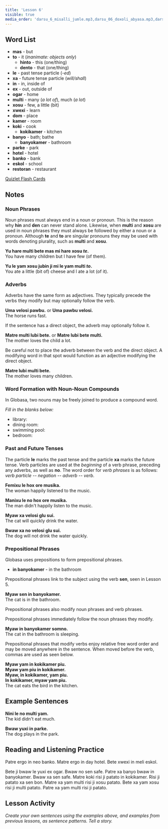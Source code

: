 ```yaml
---
title: 'Lesson 6'
visible: true
media_order: 'darsu_6_misalli_jumle.mp3,darsu_06_doxoli_abyasa.mp3,darsu_06_lexilista.mp3'
---
```


## Word List

* **mas** - but
* **to** - it (_inanimate: objects only_)
	* **hinto** - this (one/thing)
	* **dento** - that (one/thing)
* **le** - past tense particle (_-ed_)
* **xa** - future tense particle (_will/shall_)
* **in** - in, inside of
* **ex** - out, outside of
* **ogar** - home
* **multi** - many (_a lot of_), much (_a lot_)
* **xosu** - few, a little (bit)
* **xwexi** - learn
* **dom** - place
* **kamer** - room
* **koki** - cook
	* **kokikamer** - kitchen
* **banyo** - bath; bathe
	* **banyokamer** - bathroom
* **parke** - park
* **hotel** - hotel
* **banko** - bank
* **eskol** - school
* **restoran** - restaurant

[Quizlet Flash Cards](https://quizlet.com/556034531/globasa-101-lesson-6-flash-cards/)
 
## Notes

### Noun Phrases 

Noun phrases must always end in a noun or pronoun. This is the reason why **hin** and **den** can never stand alone. Likewise, when **multi** and **xosu** are used in noun phrases they must always be followed by either a noun or a pronoun. Although **te** and **to** are singular pronouns they may be used with words denoting plurality, such as **multi** and **xosu**. 

**Yu hare multi bete mas mi hare xosu _te_.**  
You have many children but I have few (of them). 

**Yu le yam xosu jubin ji mi le yam multi _to_.**  
You ate a little (bit of) cheese and I ate a lot (of it). 

### Adverbs

Adverbs have the same form as adjectives. They typically precede the verbs they modify but may optionally follow the verb.

**Uma velosi pawbu.** or **Uma pawbu velosi.**  
The horse runs fast.

If the sentence has a direct object, the adverb may optionally follow it.

**Matre multi lubi bete.** or **Matre lubi bete multi.**  
The mother loves the child a lot.

Be careful not to place the adverb between the verb and the direct object. A modifying word in that spot would function as an adjective modifying the direct object.

**Matre lubi multi bete.**  
The mother loves many children.

### Word Formation with Noun-Noun Compounds

In Globasa, two nouns may be freely joined to produce a compound word. 

_Fill in the blanks below:_

* library:
* dining room:
* swimming pool:
* bedroom:

### Past and Future Tenses

The particle **le** marks the past tense and the particle **xa** marks the future tense. Verb particles are used at the _beginning_ of a verb phrase, preceding any adverbs, as well as **no**. The word order for _verb phrases_ is as follows: _verb particle -- negation -- adverb -- verb_. 

**Femixu le hox ore musika.**    
The woman happily listened to the music. 

**Manixu le no hox ore musika.**    
The man didn't happily listen to the music.

**Myaw xa velosi glu sui.**    
The cat will quickly drink the water.

**Bwaw xa no velosi glu sui.**    
The dog will not drink the water quickly.

### Prepositional Phrases

Globasa uses prepositions to form prepositional phrases.

* **in banyokamer** - in the bathroom

Prepositional phrases link to the subject using the verb **sen**, seen in Lesson 5.  

**Myaw sen in banyokamer.**  
The cat is in the bathroom.

Prepositional phrases also modify noun phrases and verb phrases. 

Prepositional phrases immediately follow the noun phrases they modify.

**Myaw in banyokamer somno.**  
The cat in the bathroom is sleeping.

Prepositional phrases that modify verbs enjoy relative free word order and may be moved anywhere in the sentence. When moved before the verb, commas are used as seen below.

**Myaw yam in kokikamer piu.  
Myaw yam piu in kokikamer.  
Myaw, in kokikamer, yam piu.  
In kokikamer, myaw yam piu.**  
The cat eats the bird in the kitchen.

## Example Sentences

**Nini le no multi yam.**  
The kid didn't eat much.

**Bwaw yuxi in parke.**  
The dog plays in the park.

## Reading and Listening Practice

Patre ergo in neo banko. Matre ergo in day hotel. Bete xwexi in meli eskol.

Bete ji bwaw le yuxi ex ogar. Bwaw no sen safe. Patre xa banyo bwaw in banyokamer. Bwaw xa sen safe. Matre koki risi ji patato in kokikamer. Risi ji patato xa sen bon. Matre xa yam multi risi ji xosu patato. Bete xa yam xosu risi ji multi patato. Patre xa yam multi risi ji patato.

## Lesson Activity

_Create your own sentences using the examples above, and examples from previous lessons, as sentence patterns. Tell a story._
